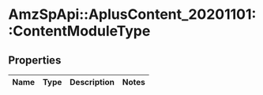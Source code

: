 # AmzSpApi::AplusContent_20201101::ContentModuleType

## Properties
Name | Type | Description | Notes
------------ | ------------- | ------------- | -------------

